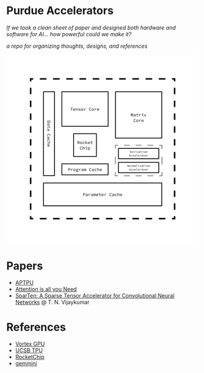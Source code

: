 # Purdue Accelerators

*If we took a clean sheet of paper and designed both hardware and software for AI... how powerful could we make it?*

*a repo for organizing thoughts, designs, and references*

![Concept Design](https://github.com/0xtimmy/accelerators/blob/master/Concept.png?raw=true)

# Papers
- [APTPU](https://ieeexplore.ieee.org/document/9901385)
- [Attention is all you Need](https://arxiv.org/abs/1706.03762)
- [SparTen: A Sparse Tensor Accelerator for Convolutional Neural Networks](https://dl.acm.org/doi/10.1145/3352460.3358291) @ T. N. Vijaykumar

# References
- [Vortex GPU](https://github.com/vortexgpgpu/vortex)
- [UCSB TPU](https://github.com/UCSBarchlab/OpenTPU)
- [RocketChip](https://github.com/chipsalliance/rocket-chip)
- [gemmini](https://github.com/ucb-bar/gemmini)